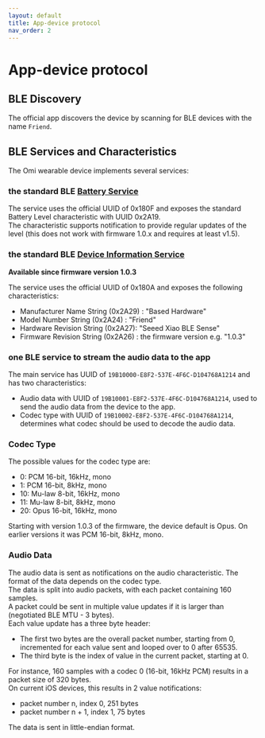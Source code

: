 ```yaml
---
layout: default
title: App-device protocol
nav_order: 2
---
```


# App-device protocol

## BLE Discovery

The official app discovers the device by scanning for BLE devices with the name `Friend`.

## BLE Services and Characteristics

The Omi wearable device implements several services:

### the standard BLE [Battery Service](https://www.bluetooth.com/specifications/specs/battery-service)

The service uses the official UUID of 0x180F and exposes the standard Battery Level characteristic with UUID 0x2A19.  
The characteristic supports notification to provide regular updates of the level (this does not work with firmware 1.0.x and requires at least v1.5).

### the standard BLE [Device Information Service](https://www.bluetooth.com/specifications/specs/device-information-service/)

**Available since firmware version 1.0.3**

The service uses the official UUID of 0x180A and exposes the following characteristics:
- Manufacturer Name String (0x2A29) : "Based Hardware"
- Model Number String (0x2A24) : "Friend"
- Hardware Revision String (0x2A27): "Seeed Xiao BLE Sense"
- Firmware Revision String (0x2A26) : the firmware version e.g. "1.0.3"

### one BLE service to stream the audio data to the app

The main service has UUID of `19B10000-E8F2-537E-4F6C-D104768A1214` and has two characteristics:
- Audio data with UUID of `19B10001-E8F2-537E-4F6C-D104768A1214`, used to send the audio data from the device to the app.
- Codec type with UUID of `19B10002-E8F2-537E-4F6C-D104768A1214`, determines what codec should be used to decode the audio data.

### Codec Type

The possible values for the codec type are:
- 0: PCM 16-bit, 16kHz, mono
- 1: PCM 16-bit, 8kHz, mono
- 10: Mu-law 8-bit, 16kHz, mono
- 11: Mu-law 8-bit, 8kHz, mono
- 20: Opus 16-bit, 16kHz, mono

Starting with version 1.0.3 of the firmware, the device default is Opus. On earlier versions it was PCM 16-bit, 8kHz, mono.

### Audio Data

The audio data is sent as notifications on the audio characteristic. The format of the data depends on the codec type.  
The data is split into audio packets, with each packet containing 160 samples.  
A packet could be sent in multiple value updates if it is larger than (negotiated BLE MTU - 3 bytes).  
Each value update has a three byte header:
- The first two bytes are the overall packet number, starting from 0, incremented for each value sent and looped over to 0 after 65535.
- The third byte is the index of value in the current packet, starting at 0.  

For instance, 160 samples with a codec 0 (16-bit, 16kHz PCM) results in a packet size of 320 bytes.  
On current iOS devices, this results in 2 value notifications:
- packet number n, index 0, 251 bytes
- packet number n + 1, index 1, 75 bytes

The data is sent in little-endian format.

